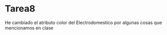 # Tarea8

He cambiado el atributo color del Electrodomestico por algunas cosas que mencionamos en clase
